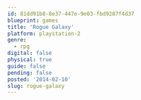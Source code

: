 ```yaml
---
id: 81dd91b8-8e37-447e-9e03-fbd9287f4d37
blueprint: games
title: 'Rogue Galaxy'
platform: playstation-2
genre:
  - rpg
digital: false
physical: true
guide: false
pending: false
posted: '2014-02-10'
slug: rogue-galaxy
---
```

